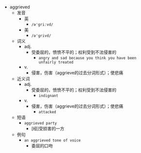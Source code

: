 - aggrieved
  - 发音
    - 英
      - `/ə'griːvd/`
    - 美
      - `/ə'ɡrivd/`
  - 词义
    - adj.
      - 受委屈的，愤愤不平的；权利受到不法侵害的
        - `angry and sad because you think you have been unfairly treated`
    - v.
      - 侵害，伤害（aggrieve的过去分词形式）；使悲痛
  - 近义词
    - adj.
      - 受委屈的，愤愤不平的；权利受到不法侵害的
        - `indignant`
    - v.
      - 侵害，伤害（aggrieve的过去分词形式）；使悲痛
        - `attacked`
  - 短语
    - `aggrieved party`
      - [经]受损害的一方 
  - 例句
    - `an aggrieved tone of voice`
      - 委屈的口吻

